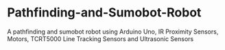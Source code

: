 # Pathfinding-and-Sumobot-Robot
A pathfinding and sumobot robot using Arduino Uno, IR Proximity Sensors, Motors, TCRT5000 Line Tracking Sensors and Ultrasonic Sensors
